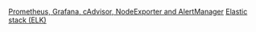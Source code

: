
[Prometheus, Grafana, cAdvisor, NodeExporter and AlertManager](https://github.com/stefanprodan/dockprom)
[Elastic stack (ELK)](https://github.com/deviantony/docker-elk)





